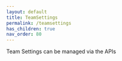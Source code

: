```yaml
---
layout: default
title: TeamSettings
permalink: /teamsettings
has_children: true
nav_order: 80
---
```


Team Settings can be managed via the APIs